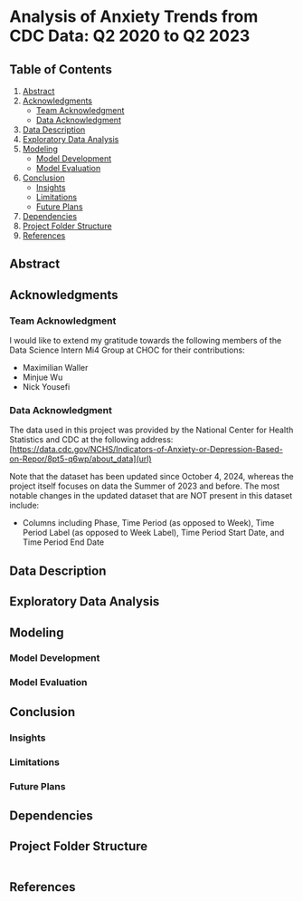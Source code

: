 # Analysis of Anxiety Trends from CDC Data: Q2 2020 to Q2 2023

## Table of Contents

1. [Abstract](#abstract)
2. [Acknowledgments](#acknowledgments)
   - [Team Acknowledgment](#team-acknowledgment)
   - [Data Acknowledgment](#data-acknowledgment)
3. [Data Description](#data-description)
4. [Exploratory Data Analysis](#exploratory-data-analysis)
5. [Modeling](#modeling)
   - [Model Development](#model-development)
   - [Model Evaluation](#model-evaluation)
6. [Conclusion](#conclusion)
   - [Insights](#insights)
   - [Limitations](#limitations)
   - [Future Plans](#future-plans)
7. [Dependencies](#dependencies)
8. [Project Folder Structure](#project-folder-structure)
9. [References](#references)

## Abstract

## Acknowledgments

### Team Acknowledgment

I would like to extend my gratitude towards the following members of the Data Science Intern Mi4 Group at CHOC for their contributions:

- Maximilian Waller
- Minjue Wu
- Nick Yousefi

### Data Acknowledgment

The data used in this project was provided by the National Center for Health Statistics and CDC at the following address: [https://data.cdc.gov/NCHS/Indicators-of-Anxiety-or-Depression-Based-on-Repor/8pt5-q6wp/about_data](url)

Note that the dataset has been updated since October 4, 2024, whereas the project itself focuses on data the Summer of 2023 and before. The most notable changes in the updated dataset that are NOT present in this dataset include:

- Columns including Phase, Time Period (as opposed to Week), Time Period Label (as opposed to Week Label), Time Period Start Date, and Time Period End Date

## Data Description

## Exploratory Data Analysis


## Modeling

### Model Development

### Model Evaluation

## Conclusion

### Insights

### Limitations

### Future Plans

## Dependencies

## Project Folder Structure

```plaintext

```

## References

